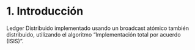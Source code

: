 # 1. Introducción
Ledger Distribuido implementado usando un broadcast atómico también distribuido, utilizando el algoritmo “Implementación total por acuerdo (ISIS)”.
